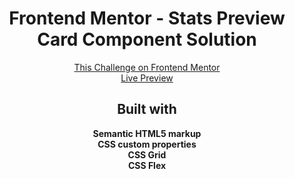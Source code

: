 <h1 align="center">Frontend Mentor - Stats Preview Card Component Solution</h1>

<div align="center"><a href="https://www.frontendmentor.io/challenges/stats-preview-card-component-8JqbgoU62">This Challenge on Frontend Mentor</a></div>
<div align="center"><a href="https://amortise.github.io/fm-stats-preview-card-design/">Live Preview</a></div>

<h2 align="center">Built with</h2>

<div align="center"><b>Semantic HTML5 markup</b></div>
<div align="center"><b>CSS custom properties</b></div>
<div align="center"><b>CSS Grid</b></div>
<div align="center"><b>CSS Flex</b></div>

